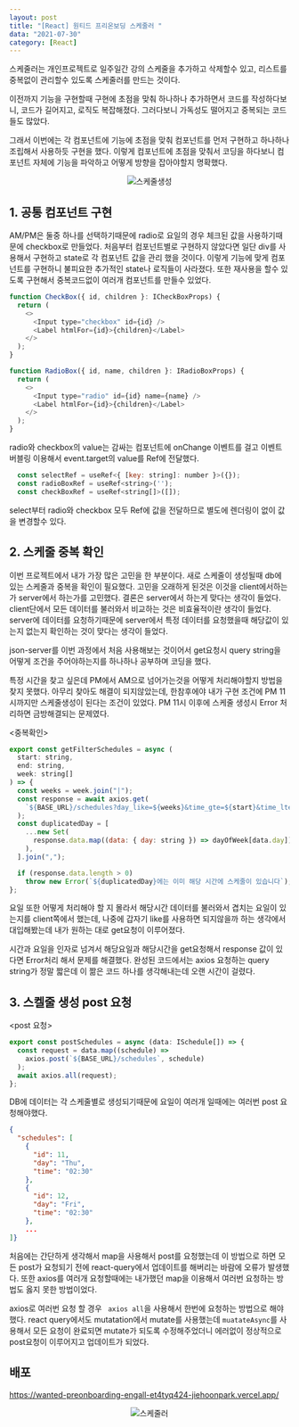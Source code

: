 ```yaml
---
layout: post
title: "[React] 원티드 프리온보딩 스케줄러 "
data: "2021-07-30"
category: [React]
---
```


스케줄러는 개인프로젝트로 일주일간 강의 스케줄을 추가하고 삭제할수 있고, 리스트를 중복없이 관리할수 있도록 스케줄러를 만드는 것이다.

이전까지 기능을 구현할때 구현에 초점을 맞춰 하나하나 추가하면서 코드를 작성하다보니, 코드가 길어지고, 로직도 복잡해졌다. 그러다보니 가독성도 떨어지고 중복되는 코드들도 많았다.

그래서 이번에는 각 컴포넌트에 기능에 초점을 맞춰 컴포넌트를 먼저 구현하고 하나하나 조립해서 사용하듯 구현을 했다. 이렇게 컴포넌트에 초점을 맞춰서 코딩을 하다보니 컴포넌트 자체에 기능을 파악하고 어떻게 방향을 잡아야할지 명확했다.

<p align="center">
 <img src="https://user-images.githubusercontent.com/92876884/185265631-f6d12212-860c-4026-bffb-4302288325f1.gif" alt="스케줄생성" >
</p>

## 1. 공통 컴포넌트 구현

AM/PM은 둘중 하나를 선택하기때문에 radio로 요일의 경우 체크된 값을 사용하기때문에 checkbox로 만들었다. 처음부터 컴포넌트별로 구현하지 않았다면 일단 div를 사용해서 구현하고 state로 각 컴포넌트 값을 관리 했을 것이다. 이렇게 기능에 맞게 컴포넌트를 구현하니 불피요한 추가적인 state나 로직들이 사라졌다. 또한 재사용을 할수 있도록 구현해서 중복코드없이 여러개 컴포넌트를 만들수 있었다.

```js
function CheckBox({ id, children }: ICheckBoxProps) {
  return (
    <>
      <Input type="checkbox" id={id} />
      <Label htmlFor={id}>{children}</Label>
    </>
  );
}

function RadioBox({ id, name, children }: IRadioBoxProps) {
  return (
    <>
      <Input type="radio" id={id} name={name} />
      <Label htmlFor={id}>{children}</Label>
    </>
  );
}
```

radio와 checkbox의 value는 감싸는 컴포넌트에 onChange 이벤트를 걸고 이벤트 버블링 이용해서 event.target의 value를 Ref에 전달했다.

```js
  const selectRef = useRef<{ [key: string]: number }>({});
  const radioBoxRef = useRef<string>('');
  const checkBoxRef = useRef<string[]>([]);
```

select부터 radio와 checkbox 모두 Ref에 값을 전달하므로 별도에 렌더링이 없이 값을 변경할수 있다.

## 2. 스케줄 중복 확인

이번 프로젝트에서 내가 가장 많은 고민을 한 부분이다. 새로 스케줄이 생성될때 db에 있는 스케줄과 중복을 확인이 필요했다. 고민을 오래하게 된것은 이것을 client에서하는가 server에서 하는가를 고민했다. 결론은 server에서 하는게 맞다는 생각이 들었다. client단에서 모든 데이터를 불러와서 비교하는 것은 비효율적이란 생각이 들었다. server에 데이터를 요청하기때문에 server에서 특정 데이터를 요청했을때 해당값이 있는지 없는지 확인하는 것이 맞다는 생각이 들었다.

json-server를 이번 과정에서 처음 사용해보는 것이어서 get요청시 query string을 어떻게 조건을 주어야하는지를 하나하나 공부하며 코딩을 했다.

특정 시간을 찾고 싶은데 PM에서 AM으로 넘어가는것을 어떻게 처리해야할지 방법을 찾지 못했다. 아무리 찾아도 해결이 되지않았는데, 한참후에야 내가 구현 조건에 PM 11시까지만 스케줄생성이 된다는 조건이 있었다. PM 11시 이후에 스케줄 생성시 Error 처리하면 금방해결되는 문제였다.

<중복확인>

```js
export const getFilterSchedules = async (
  start: string,
  end: string,
  week: string[]
) => {
  const weeks = week.join("|");
  const response = await axios.get(
    `${BASE_URL}/schedules?day_like=${weeks}&time_gte=${start}&time_lte=${end}`
  );
  const duplicatedDay = [
    ...new Set(
      response.data.map((data: { day: string }) => dayOfWeek[data.day])
    ),
  ].join(",");

  if (response.data.length > 0)
    throw new Error(`${duplicatedDay}에는 이미 해당 시간에 스케줄이 있습니다`);
};
```

요일 또한 어떻게 처리해야 할 지 몰라서 해당시간 데이터를 불러와서 겹치는 요일이 있는지를 client쪽에서 했는데, 나중에 갑자기 like를 사용하면 되지않을까 하는 생각에서 대입해봤는데 내가 원하는 대로 get요청이 이루어졌다.

시간과 요일을 인자로 넘겨서 해당요일과 해당시간을 get요청해서 response 값이 있다면 Error처리 해서 문제를 해결했다. 완성된 코드에서는 axios 요청하는 query string가 정말 짧은데 이 짦은 코드 하나를 생각해내는데 오랜 시간이 걸렸다.

## 3. 스켈줄 생성 post 요청

<post 요청>

```js
export const postSchedules = async (data: ISchedule[]) => {
  const request = data.map((schedule) =>
    axios.post(`${BASE_URL}/schedules`, schedule)
  );
  await axios.all(request);
};
```

DB에 데이터는 각 스케줄별로 생성되기때문에 요일이 여러개 일때에는 여러번 post 요청해야했다.

```json
{
  "schedules": [
    {
      "id": 11,
      "day": "Thu",
      "time": "02:30"
    },
    {
      "id": 12,
      "day": "Fri",
      "time": "02:30"
    },
    ...
]}
```

처음에는 간단하게 생각해서 map을 사용해서 post를 요청했는데 이 방법으로 하면 모든 post가 요청되기 전에 react-query에서 업데이트를 해버리는 바람에 오류가 발생했다. 또한 axios를 여러개 요청할때에는 내가했던 map을 이용해서 여러번 요청하는 방법도 옳지 못한 방법이었다.

axios로 여러번 요청 할 경우 <code> axios all</code>을 사용해서 한번에 요청하는 방법으로 해야했다. react query에서도 mutatation에서 mutate를 사용했는데 <code>muatateAsync</code>를 사용해서 모든 요청이 완료되면 mutate가 되도록 수정해주었더니 에러없이 정상적으로 post요청이 이루어지고 업데이트가 되었다.

## 배포

<a href="https://wanted-preonboarding-engall-et4tyq424-jiehoonpark.vercel.app/">https://wanted-preonboarding-engall-et4tyq424-jiehoonpark.vercel.app/</a>

<p align="center">
<img src="https://user-images.githubusercontent.com/92876884/185266709-87e0cb08-8378-4766-b7d9-47409d38b9a4.png" alt="스케줄러">
</p>
